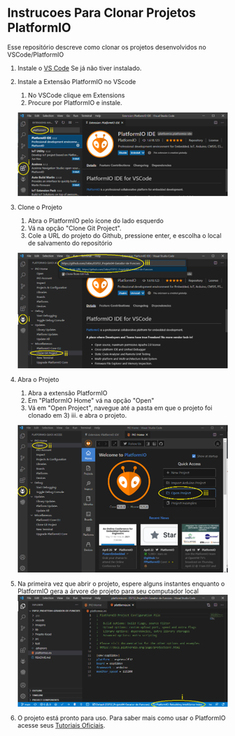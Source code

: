 # Instrucoes Para Clonar Projetos PlatformIO
Esse repositório descreve como clonar os projetos desenvolvidos no VSCode/PlatformIO

1. Instale o [VS Code](https://code.visualstudio.com/) Se já não tiver instalado.

1. Instale a Extensão PlatformIO no VScode
   1. No VSCode clique em Extensions
   1. Procure por PlatformIO e instale.
   
   ![](imagens/passo2.png)
   
3. Clone o Projeto
   1. Abra o PlatformIO pelo ícone do lado esquerdo
   1. Vá na opção "Clone Git Project".
   1. Cole a URL do projeto do Github, pressione enter, e escolha o local de salvamento do repositório
   
   ![](imagens/passo3.png)

4. Abra o Projeto
   1. Abra a extensão PlatformIO
   1. Em "PlatformIO Home" vá na opção "Open"
   1. Vá em "Open Project", navegue até a pasta em que o projeto foi clonado em 3) iii. e abra o projeto.
   
    ![](imagens/passo4.png)
    
5. Na primeira vez que abrir o projeto, espere alguns instantes enquanto o PlatformIO gera a árvore de projeto para seu computador local
   ![](imagens/passo5.png)

6. O projeto está pronto para uso. Para saber mais como usar o PlatformIO acesse seus [Tutoriais Oficiais](https://docs.platformio.org/en/latest/tutorials/index.html). 
